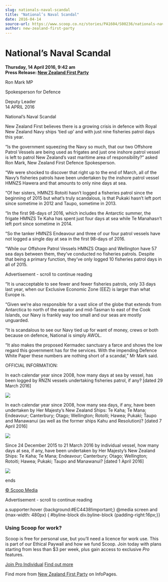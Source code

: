 ```yaml
---
slug: nationals-naval-scandal
title: "National’s Naval Scandal"
date: 2016-04-14
source-url: https://www.scoop.co.nz/stories/PA1604/S00236/nationals-naval-scandal.htm
author: new-zealand-first-party
---
```

National’s Naval Scandal
========================

**Thursday, 14 April 2016, 9:42 am**  
**Press Release: [New Zealand First Party](https://info.scoop.co.nz/New_Zealand_First_Party)**

Ron Mark MP

Spokesperson for Defence

Deputy Leader  
14 APRIL 2016  

National’s Naval Scandal

New Zealand First believes there is a growing crisis in defence with Royal New Zealand Navy ships ‘tied up’ and with just nine fisheries patrol days this year.

“Is the government squeezing the Navy so much, that our two Offshore Patrol Vessels are being used as frigates and just one inshore patrol vessel is left to patrol New Zealand’s vast maritime area of responsibility?” asked Ron Mark, New Zealand First Defence Spokesperson.

“We were shocked to discover that right up to the end of March, all of the Navy’s fisheries patrols have been undertaken by the inshore patrol vessel HMNZS Hawera and that amounts to only nine days at sea.

“Of her sisters, HMNZS Rotoiti hasn’t logged a fisheries patrol since the beginning of 2015 but what’s truly scandalous, is that Pukaki hasn’t left port since sometime in 2012 and Taupo, sometime in 2013.

“In the first 98-days of 2016, which includes the Antarctic summer, the frigate HMNZS Te Kaha has spent just four days at sea while Te Manahasn’t left port since sometime in 2014.

“So the tanker HMNZS Endeavour and three of our four patrol vessels have not logged a single day at sea in the first 98-days of 2016.

“While our Offshore Patrol Vessels HMNZS Otago and Wellington have 57 sea days between them, they’ve conducted no fisheries patrols. Despite that being a primary function, they’ve only logged 10 fisheries patrol days in all of 2015.

Advertisement - scroll to continue reading





“It is unacceptable to see fewer and fewer fisheries patrols, only 33 days last year, when our Exclusive Economic Zone (EEZ) is larger than what Europe is.

“Given we’re also responsible for a vast slice of the globe that extends from Antarctica to north of the equator and mid-Tasman to east of the Cook Islands, our Navy is frankly way too small and our seas are mostly unguarded.

“It is scandalous to see our Navy tied up for want of money, crews or both because on defence, National is simply AWOL.

“It also makes the proposed Kermadec sanctuary a farce and shows the low regard this government has for the services. With the impending Defence White Paper these numbers are nothing short of a scandal,” Mr Mark said.

OFFICIAL INFORMATION:

In each calendar year since 2008, how many days at sea by vessel, has been logged by RNZN vessels undertaking fisheries patrol, if any? \[dated 29 March 2016\]

![](http://img.scoop.co.nz/stories/images/1604/d0e034b1eee110c7616f.jpeg)  

In each calendar year since 2008, how many sea days, if any, have been undertaken by Her Majesty’s New Zealand Ships: Te Kaha; Te Mana; Endeavour; Canterbury; Otago; Wellington; Rotoiti; Hawea; Pukaki; Taupo and Manawanui (as well as the former ships Kahu and Resolution)? \[dated 7 April 2016\]

![](http://img.scoop.co.nz/stories/images/1604/d0e034b1eee110c7616f.jpeg)  

Since 24 December 2015 to 21 March 2016 by individual vessel, how many days at sea, if any, have been undertaken by Her Majesty’s New Zealand Ships: Te Kaha; Te Mana; Endeavour; Canterbury; Otago; Wellington; Rotoiti; Hawea; Pukaki; Taupo and Manawanui? \[dated 1 April 2016\]

  

![](http://img.scoop.co.nz/stories/images/1604/8a7759acaf2abc6b4d31.jpeg)

ends  

[© Scoop Media](http://www.scoop.co.nz/about/terms.html)  

Advertisement - scroll to continue reading



a.supporter:hover {background:#EC4438!important;} @media screen and (max-width: 480px) { #byline-block div.byline-block {padding-right:16px;}}

### Using Scoop for work?

Scoop is free for personal use, but you’ll need a licence for work use. This is part of our Ethical Paywall and how we fund Scoop. Join today with plans starting from less than $3 per week, plus gain access to exclusive _Pro_ features.  
  
[Join Pro Individual](https://pro.scoop.co.nz/Individual/?from=ProIn24) [Find out more](https://pro.scoop.co.nz/using-scoop-for-work/?from=ProIn24)

Find more from [New Zealand First Party](https://info.scoop.co.nz/New_Zealand_First_Party) on InfoPages.